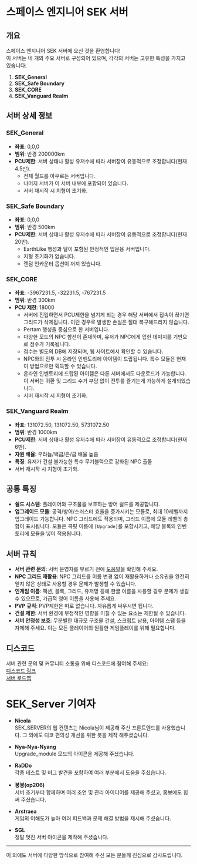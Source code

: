 # 스페이스 엔지니어 SEK 서버

## 개요

스페이스 엔지니어 SEK 서버에 오신 것을 환영합니다!  
이 서버는 네 개의 주요 서버로 구성되어 있으며, 각각의 서버는 고유한 특성을 가지고 있습니다:

1. **SEK_General**
2. **SEK_Safe Boundary**
3. **SEK_CORE**
4. **SEK_Vanguard Realm**

## 서버 상세 정보

### **SEK_General**
- **좌표**: 0,0,0  
- **범위**: 반경 200000km  
- **PCU제한**: 서버 상태나 활성 유저수에 따라 서버장이 유동적으로 조정합니다(현재 4.5만). 
  - 전체 월드를 아우르는 서버입니다.  
  - 나머지 서버가 이 서버 내부에 포함되어 있습니다.  
  - 서버 재시작 시 지형이 초기화.

### **SEK_Safe Boundary**
- **좌표**: 0,0,0  
- **범위**: 반경 500km  
- **PCU제한**: 서버 상태나 활성 유저수에 따라 서버장이 유동적으로 조정합니다(현재 20만). 
  - EarthLike 행성과 달이 포함된 안정적인 입문용 서버입니다.  
  - 지형 초기화가 없습니다.  
  - 랜덤 인카운터 옵션이 꺼져 있습니다.

### **SEK_CORE**
- **좌표**: -3967231.5, -32231.5, -767231.5  
- **범위**: 반경 300km  
- **PCU 제한**: 18000  
  - 서버에 진입하면서 PCU제한을 넘기게 되는 경우 해당 서버에서 접속이 끊기면 그리드가 삭제됩니다. 이런 경우로 발생한 손실은 절대 복구해드리지 않습니다. 
  - Pertam 행성을 중심으로 한 서버입니다.  
  - 다양한 모드의 NPC 함선이 존재하며, 유저가 NPC에게 입힌 데미지를 기반으로 점수가 기록됩니다.  
  - 점수는 별도의 DB에 저장되며, 웹 사이트에서 확인할 수 있습니다.  
  - NPC와의 전투 시 온라인 인벤토리에 아이템이 드랍됩니다. 특수 모듈은 현재 이 방법으로만 획득할 수 있습니다.  
  - 온라인 인벤토리에 드랍된 아이템은 다른 서버에서도 다운로드가 가능합니다. 이 서버는 귀환 및 그리드 수거 부담 없이 전투를 즐기는게 가능하게 설계되었습니다.  
  - 서버 재시작 시 지형이 초기화.

### **SEK_Vanguard Realm**
- **좌표**: 131072.50, 131072.50, 5731072.50  
- **범위**: 반경 1000km  
- **PCU제한**: 서버 상태나 활성 유저수에 따라 서버장이 유동적으로 조정합니다(현재 6만). 
- **자원 배율**: 우라늄/백금/은/금 배율 높음  
- **특징**: 유저가 건설 불가능한 특수 무기블럭으로 강화된 NPC 출몰  
- 서버 재시작 시 지형이 초기화.

## 공통 특징

- **쉴드 시스템**: 플레이어와 구조물을 보호하는 방어 쉴드를 제공합니다.
- **업그레이드 모듈**: 공격/방어/스러스터 효율을 증가시키는 모듈로, 최대 10레벨까지 업그레이드 가능합니다. NPC 그리드에도 적용되며, 그리드 이름에 모듈 레벨의 총합이 표시됩니다. 모듈은 콕핏 이름에 `[Upgrade]`를 포함시키고, 해당 블록의 인벤토리에 모듈을 넣어 적용됩니다.


## 서버 규칙

- **서버 관련 문의**: 서버 운영자를 부르기 전에 [도움말](https://github.com/snowmuffin/SEK_Server/wiki/%EC%9C%A0%EC%A0%80-%EB%AA%85%EB%A0%B9%EC%96%B4)을 확인해 주세요.
- **NPC 그리드 재활용**: NPC 그리드를 이름 변경 없이 재활용하거나 소유권을 완전히 얻지 않은 상태로 사용할 경우 문제가 발생할 수 있습니다.
- **인게임 이름**: 팩션, 블록, 그리드, 유저명 등에 한글 이름을 사용할 경우 문제가 생길 수 있으므로, 가급적 영어 이름을 사용해 주세요.
- **PVP 규칙**:  PVP제한은 따로 없습니다. 자유롭게 싸우시면 됩니다.
- **건설 제한**: 서버 환경에 부정적인 영향을 미칠 수 있는 요소는 제한될 수 있습니다.
- **서버 안정성 보호**: 무분별한 대규모 구조물 건설, 스크립트 남용, 아이템 스팸 등을 자제해 주세요. 이는 모든 플레이어의 원활한 게임플레이를 위해 필요합니다.

## 디스코드

서버 관련 문의 및 커뮤니티 소통을 위해 디스코드에 참여해 주세요:  
[디스코드 링크](https://discord.gg/WJqeXfv6M9)  
[서버 로드맵](https://successful-airboat-f57.notion.site/10575e0bd20580e5b476dd6cb2dcd47e?v=3955b1d0efc74980b8cb51a306cbaf71)

# SEK_Server 기여자

- **Nicola**  
  SEK_SERVER의 웹 컨텐츠는 Nicola님이 제공해 주신 프론트엔드를 사용했습니다. 그 외에도 디코 편의성 개선을 위한 봇을 제작 해주셨습니다.

- **Nya-Nya-Nyang**  
  Upgrade_module 모드의 아이콘을 제공해 주셨습니다.

- **RaDDo**  
  각종 테스트 및 버그 발견을 포함하여 여러 부분에서 도움을 주셨습니다.

- **붕붕(op206)**  
  서버 초기부터 함께하며 여러 조언 및 관리 아이디어를 제공해 주셨고, 홍보에도 힘써 주셨습니다.

- **Arstraea**  
  게임의 이해도가 높아 여러 피드백과 문제 해결 방법을 제시해 주셨습니다.

- **SGL**  
  정말 멋진 서버 아이콘을 제작해 주셨습니다.

---

이 외에도 서버에 다양한 방식으로 참여해 주신 모든 분들께 진심으로 감사드립니다.




